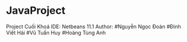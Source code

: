 # JavaProject
Project Cuối Khoá
IDE: Netbeans 11.1
Author: 
#Nguyễn Ngọc Đoàn
#Đinh Viết Hải
#Vũ Tuấn Huy
#Hoàng Tùng Anh
